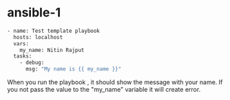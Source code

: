 # ansible-1

```bash
- name: Test template playbook
  hosts: localhost
  vars: 
    my_name: Nitin Rajput
  tasks:
    - debug:
      msg: "My name is {{ my_name }}"
```
When you run the playbook , it should show the message with your name. If you not pass the value to the "my_name" variable it will create error.
